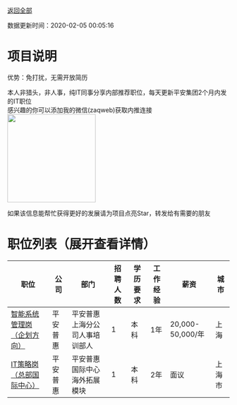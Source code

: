 [返回全部](https://github.com/zaqweb/PA-IT-JOBS/)

数据更新时间：2020-02-05 00:05:16
# 项目说明

优势：免打扰，无需开放简历

本人非猎头，非人事，纯IT同事分享内部推荐职位，每天更新平安集团2个月内发的IT职位  
感兴趣的你可以添加我的微信(zaqweb)获取内推连接  
<img src="https://github.com/zaqweb/PA-IT-JOBS/blob/master/WechatICode.jpeg"  height="200" width="200">

如果该信息能帮忙获得更好的发展请为项目点亮Star，转发给有需要的朋友
# 职位列表（展开查看详情）

|职位|公司|部门|招聘人数|学历要求|工作经验|薪资|城市|
|---|---|---|---|---|---|---|---|
|[智能系统管理岗（企划方向）](../detail/83FC51BF0CB04A11BF678C422C941B61.md)|平安普惠|平安普惠上海分公司人事培训部人|1|本科|1年|20,000-50,000/年|上海|
|[IT策略岗（总部国际中心）](../detail/E289079BC5034215BEFCB22F446671E2.md)|平安普惠|平安普惠国际中心海外拓展模块|1|本科|2年|面议|上海市|




